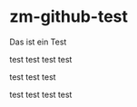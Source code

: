 zm-github-test
==============

Das ist ein Test

test test test test

test
test
test

test
test
test
test